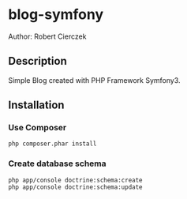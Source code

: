 # blog-symfony

Author: Robert Cierczek

## Description

Simple Blog created with PHP Framework Symfony3.

## Installation

### Use Composer

```
php composer.phar install

```
### Create database schema

```
php app/console doctrine:schema:create
php app/console doctrine:schema:update

```
